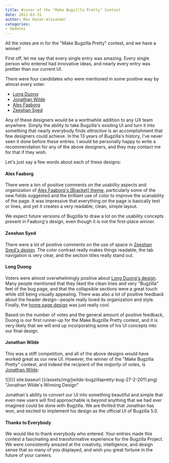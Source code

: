 ```yaml
---
title: Winner of the "Make Bugzilla Pretty" Contest
date: 2011-03-31
author: Max Kanat-Alexander
categories:
- Updates
---
```

All the votes are in for the "Make Bugzilla Pretty" contest, and we have
a winner\!

First off, let me say that every single entry was amazing. Every single
person who entered had innovative ideas, and nearly every entry was
prettier than our current UI.

There were four candidates who were mentioned in some positive way by
almost every voter:

  - [Long Duong](http://wiki.mozilla.org/Bugzilla:Pretty#Long_Duong)
  - [Jonathan
    Wilde](http://wiki.mozilla.org/Bugzilla:Pretty#Jonathan_Wilde)
  - [Alex Faaborg](http://wiki.mozilla.org/Bugzilla:Pretty#Alex_Faaborg)
  - [Zeeshan Syed](http://wiki.mozilla.org/Bugzilla:Pretty#Zeeshan_Syed)

Any of these designers would be a worthwhile addition to any UX team
anywhere. Simply the ability to take Bugzilla's existing UI and turn it
into something that nearly everybody finds *attractive* is an
accomplishment that few designers could achieve. In the 13 years of
Bugzilla's history, I've never seen it done before these entries. I
would be personally happy to write a recommendation for any of the above
designers, and they may contact me for that if they wish.

Let's just say a few words about each of these designs:

#### Alex Faaborg

There were a ton of positive comments on the usability aspects and
organization of [Alex Faaborg's \[Bracket\]
theme](http://mzl.la/bracketTheme), particularly some of the new fields
suggested and the brilliant use of color to improve the scanability of
the page. It was impressive that everything on the page is basically
text or lines, and yet it creates a very readable, clean, simple layout.

We expect future versions of Bugzilla to draw a lot on the usability
concepts present in Faaborg's design, even though it is not the
first-place winner.

#### Zeeshan Syed

There were a lot of positive comments on the use of space in [Zeeshan
Syed's design](https://wiki.mozilla.org/Bugzilla:Pretty#Zeeshan_Syed).
The color contrast really makes things readable, the tab navigation is
very clear, and the section titles really stand out.

#### Long Duong

Voters were almost overwhelmingly positive about [Long Duong's
design](https://wiki.mozilla.org/images/b/bb/Bugzilla-Design-lduong-V3.jpg).
Many people mentioned that they liked the clean lines and very
"Bugzilla" feel of the bug page, and that the collapsible sections were
a great touch while still being visually appealing. There was also a lot
of positive feedback about the header design--people really loved its
organization and style. Finally, the [home page
design](https://wiki.mozilla.org/File:Bugzilla-Intro-Design-lduong.jpg)
was just really cool.

Based on the number of votes and the general amount of positive
feedback, Duong is our first runner-up for the Make Bugzilla Pretty
contest, and it is very likely that we will end up incorporating some of
his UI concepts into our final design.

#### Jonathan Wilde

This was a stiff competition, and all of the above designs would have
worked great as our new UI. However, the winner of the "Make Bugzilla
Pretty" contest, and indeed the recipient of the *majority* of votes, is
[Jonathan Wilde](http://speedbreeze.com/):

![]({{ site.baseurl }}/assets/img/jwilde-bugzillapretty-bug-27-2-2011.png)
"Jonathan Wilde's Winning Design"

Jonathan's ability to convert our UI into something beautiful and simple
that even new users will find approachable is beyond anything that we
had ever imagined could be done with Bugzilla. We are thrilled that
Jonathan has won, and excited to implement his design as the official UI
of Bugzilla 5.0.

#### Thanks to Everybody

We would like to thank everybody who entered. Your entries made this
contest a fascinating and transformative experience for the Bugzilla
Project. We were consistently amazed at the creativity, intelligence,
and design sense that so many of you displayed, and wish you great
fortune in the future of your careers.
